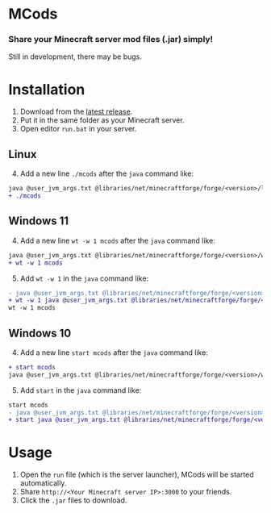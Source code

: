 # MCods
### Share your Minecraft server mod files (.jar) simply!
Still in development, there may be bugs.



# Installation
1. Download from the [latest release](https://github.com/JadeMin/MCods/releases/latest).
2. Put it in the same folder as your Minecraft server.
3. Open editor `run.bat` in your server.

## Linux
4. Add a new line `./mcods` after the `java` command like:
```diff
java @user_jvm_args.txt @libraries/net/minecraftforge/forge/<version>/linux_args.txt %*
+ ./mcods
```

## Windows 11
4. Add a new line `wt -w 1 mcods` after the `java` command like:
```diff
java @user_jvm_args.txt @libraries/net/minecraftforge/forge/<version>/win_args.txt %*
+ wt -w 1 mcods
```
5. Add `wt -w 1` in the `java` command like:
```diff
- java @user_jvm_args.txt @libraries/net/minecraftforge/forge/<version>/win_args.txt %*
+ wt -w 1 java @user_jvm_args.txt @libraries/net/minecraftforge/forge/<version>/win_args.txt %*
wt -w 1 mcods
```

## Windows 10
4. Add a new line `start mcods` after the `java` command like:
```diff
+ start mcods
java @user_jvm_args.txt @libraries/net/minecraftforge/forge/<version>/win_args.txt %*
```
5. Add `start` in the `java` command like:
```diff
start mcods
- java @user_jvm_args.txt @libraries/net/minecraftforge/forge/<version>/win_args.txt %*
+ start java @user_jvm_args.txt @libraries/net/minecraftforge/forge/<version>/win_args.txt %*
```



# Usage
1. Open the `run` file (which is the server launcher), MCods will be started automatically.
2. Share `http://<Your Minecraft server IP>:3000` to your friends.
3. Click the `.jar` files to download.

<!--
## If the `mods` folder has a different name or path
1. Open editor `run.bat`.
2. Edit the `mcods` command like:
```diff
- mcods
+ mcods --mods-path <Path to your mods folder>
```



# Advanced Usage
Run `mcods --help` to see all available commands.

## Config IP and port of MCods
These options are NOT REQUIRED!  
MCods defaults to the options below if not specified.
### `server.properties`:
```properties
(...)
mcods-ip=<Same as server-ip>
mcods-port=25585
(...)
```
-->